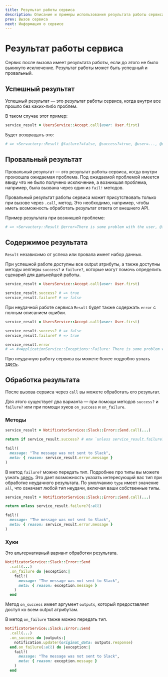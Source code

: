 ```yaml
---
title: Результат работы сервиса
description: Описание и примеры использования результата работы сервиса
prev: Вызов сервиса
next: Информация о сервисе
---
```


# Результат работы сервиса

Сервис после вызова имеет результата работы, если до этого не было выкинуто исключение.
Результат работы может быть успешный и провальный.

## Успешный результат

Успешный результат — это результат работы сервиса, когда внутри все прошло без каких-либо проблем.

В таком случае этот пример:

```ruby
service_result = UsersService::Accept.call(user: User.first)
```

Будет возвращать это:

```ruby
# => <Servactory::Result @failure?=false, @success?=true, @user=..., @user?=true>
```

## Провальный результат

Провальный результат — это результат работы сервиса, когда внутри произошла ожидаемая проблема.
Под ожидаемой проблемой имеется ввиду что не было получено исключение, а возникшая проблема, например, была вызвана через один из `fail!` методов.

Провальный результат работы сервиса может присутствовать только при вызове через `.call`, метод.
Это необходимо, например, чтобы иметь возможность обработать результат ответа от внешнего API.

Пример результата при возникшей проблеме:

```ruby
# => <Servactory::Result @error=There is some problem with the user, @failure?=true, @success?=false>
```

## Содержимое результата

`Result` независимо от успеха или провала имеет набор данных.

При успешной работе доступны все output атрибуты,
а также доступны методы хелперы `success?` и `failure?`,
которые могут помочь определить сценарий для дальнейшей работы.

```ruby
service_result = UsersService::Accept.call(user: User.first)

service_result.success? # => true
service_result.failure? # => false
```

При неудачной работе сервиса `Result` будет также содержать `error` с полным описанием ошибки.

```ruby
service_result = UsersService::Accept.call(user: User.first)

service_result.success? # => false
service_result.failure? # => true

service_result.error
# => #<ApplicationService::Exceptions::Failure: There is some problem with the user>
```

Про неудачную работу сервиса вы можете более подробно узнать [здесь](../exceptions/failure).

## Обработка результата

После вызова сервиса через `call` вы можете обработать его результат.

Для этого существует два варианта — при помощи методов `success?` и `failure?` или при помощи хуков `on_success` и `on_failure`.

### Методы

```ruby
service_result = NotificatorService::Slack::Error::Send.call(...)

return if service_result.success? # или `unless service_result.failure?`

fail!(
  message: "The message was not sent to Slack", 
  meta: { reason: service_result.error.message }
)
```

В метод `failure?` можно передать тип. Подробнее про типы вы можете узнать [здесь](../exceptions/failure#метод-fail).
Это дает возможность указать интересующий вас тип при обработке неудачного результата.
По умолчанию `type` имеет значение `all`, что означает любой тип неудачи, включая ваши собственные типы.

```ruby
service_result = NotificatorService::Slack::Error::Send.call(...)

return unless service_result.failure?(:all)

fail!(
  message: "The message was not sent to Slack", 
  meta: { reason: service_result.error.message }
)
```

### Хуки

Это альтернативный вариант обработки результата.

```ruby
NotificatorService::Slack::Error::Send
  .call(...)
  .on_failure do |exception:| 
    fail!(
      message: "The message was not sent to Slack", 
      meta: { reason: exception.message }
    )
  end
```

Метод `on_success` имеет аргумент `outputs`, который предоставляет доступ ко всем output атрибутам.

В метод `on_failure` также можно передать тип.

```ruby
NotificatorService::Slack::Error::Send
  .call(...)
  .on_success do |outputs:|
    notification.update!(original_data: outputs.response)
  end.on_failure(:all) do |exception:| 
    fail!(
      message: "The message was not sent to Slack", 
      meta: { reason: exception.message }
    )
  end
```
